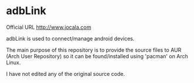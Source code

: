 # adbLink
Official URL http://www.jocala.com

adbLink is used to connect/manage android devices.

The main purpose of this repository is to provide the source files to AUR (Arch User Repository) so it can be found/installed using 'pacman' on Arch Linux.

I have not edited any of the original source code.
